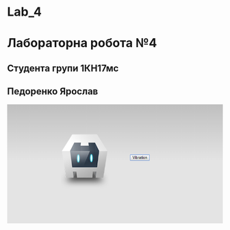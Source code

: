 # Lab_4
# Лабораторна робота №4
## Студента групи 1КН17мс
## Педоренко Ярослав
![рис4](/Снимок.PNG)
